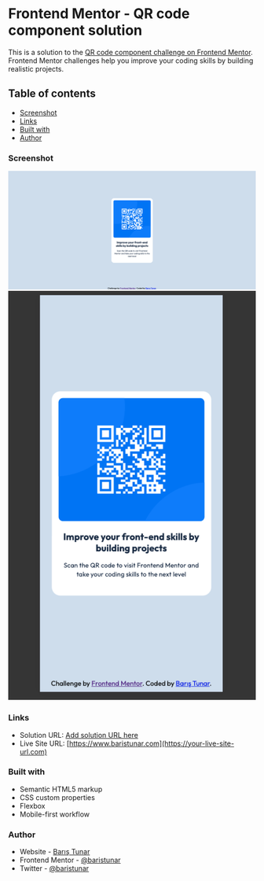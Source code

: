 # Frontend Mentor - QR code component solution

This is a solution to the [QR code component challenge on Frontend Mentor](https://www.frontendmentor.io/challenges/qr-code-component-iux_sIO_H). Frontend Mentor challenges help you improve your coding skills by building realistic projects. 

## Table of contents

  - [Screenshot](#screenshot)
  - [Links](#links)
  - [Built with](#built-with)
  - [Author](#author)


### Screenshot

![Desktop](./images/qr-code-desktop.png)
![Mobile](./images/qr-code-mobile.png)

### Links

- Solution URL: [Add solution URL here](https://your-solution-url.com)
- Live Site URL: [https://www.baristunar.com](https://your-live-site-url.com)


### Built with

- Semantic HTML5 markup
- CSS custom properties
- Flexbox
- Mobile-first workflow

### Author

- Website - [Barış Tunar](https://www.baristunar.com)
- Frontend Mentor - [@baristunar](https://www.frontendmentor.io/profile/baristunar)
- Twitter - [@baristunar](https://www.twitter.com/baristunar)
